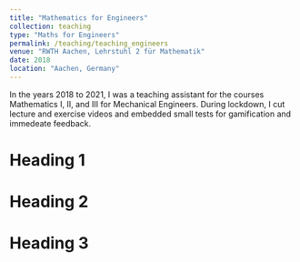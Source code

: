 ```yaml
---
title: "Mathematics for Engineers"
collection: teaching
type: "Maths for Engineers"
permalink: /teaching/teaching_engineers
venue: "RWTH Aachen, Lehrstuhl 2 für Mathematik"
date: 2018
location: "Aachen, Germany"
---
```


In the years 2018 to 2021, I was a teaching assistant for the courses Mathematics I, II, and III for Mechanical Engineers. During lockdown, I cut lecture and exercise videos and embedded small tests for gamification and immedeate feedback.

Heading 1
======

Heading 2
======

Heading 3
======